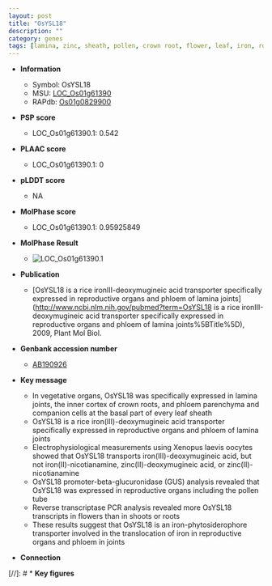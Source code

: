 ```yaml
---
layout: post
title: "OsYSL18"
description: ""
category: genes
tags: [lamina, zinc, sheath, pollen, crown root, flower, leaf, iron, root, shoot, vegetative, reproductive, crown, transporter]
---
```


* **Information**  
    + Symbol: OsYSL18  
    + MSU: [LOC_Os01g61390](http://rice.plantbiology.msu.edu/cgi-bin/ORF_infopage.cgi?orf=LOC_Os01g61390)  
    + RAPdb: [Os01g0829900](http://rapdb.dna.affrc.go.jp/viewer/gbrowse_details/irgsp1?name=Os01g0829900)  

* **PSP score**  
    + LOC_Os01g61390.1: 0.542 

* **PLAAC score**  
    + LOC_Os01g61390.1: 0 

* **pLDDT score**
    + NA


* **MolPhase score**
    + LOC_Os01g61390.1: 0.95925849

* **MolPhase Result**
    + ![LOC_Os01g61390.1](https://304243504.github.io/Pictures/LOC_Os01g/LOC_Os01g61390.1.png)

* **Publication**  
    + [OsYSL18 is a rice ironIII-deoxymugineic acid transporter specifically expressed in reproductive organs and phloem of lamina joints](http://www.ncbi.nlm.nih.gov/pubmed?term=OsYSL18 is a rice ironIII-deoxymugineic acid transporter specifically expressed in reproductive organs and phloem of lamina joints%5BTitle%5D), 2009, Plant Mol Biol.

* **Genbank accession number**  
    + [AB190926](http://www.ncbi.nlm.nih.gov/nuccore/AB190926)

* **Key message**  
    + In vegetative organs, OsYSL18 was specifically expressed in lamina joints, the inner cortex of crown roots, and phloem parenchyma and companion cells at the basal part of every leaf sheath
    + OsYSL18 is a rice iron(III)-deoxymugineic acid transporter specifically expressed in reproductive organs and phloem of lamina joints
    + Electrophysiological measurements using Xenopus laevis oocytes showed that OsYSL18 transports iron(III)-deoxymugineic acid, but not iron(II)-nicotianamine, zinc(II)-deoxymugineic acid, or zinc(II)-nicotianamine
    + OsYSL18 promoter-beta-glucuronidase (GUS) analysis revealed that OsYSL18 was expressed in reproductive organs including the pollen tube
    + Reverse transcriptase PCR analysis revealed more OsYSL18 transcripts in flowers than in shoots or roots
    + These results suggest that OsYSL18 is an iron-phytosiderophore transporter involved in the translocation of iron in reproductive organs and phloem in joints

* **Connection**  

[//]: # * **Key figures**  


